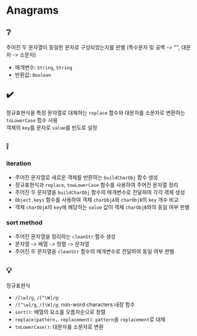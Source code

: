 # Anagrams

## ❔
주어진 두 문자열이 동일한 문자로 구성되었는지를 판별 (특수문자 및 공백 -> "", 대문자 -> 소문자)
- 매개변수: ```String```, ```String```
- 반환값: ```Boolean```

## ✔️
정규표현식을 특정 문자열로 대체하는 ```replace``` 함수와 대문자를 소문자로 변환하는 ```toLowerCase``` 함수 사용  
객체의 ```key```를 문자로 ```value```를 빈도로 설정

## ❕
### iteration
- 주어진 문자열로 새로운 객체를 반환하는 ```buildCharObj``` 함수 생성
- 정규표현식과 ```replace```, ```towLowerCase``` 함수를 사용하여 주어진 문자열 정리
- 주어진 두 문자열을 ```buildCharObj``` 함수의 매개변수로 전달하여 각각 객체 생성
- ```Object.keys``` 함수를 사용하여 객체 ```charObjA```와 ```charObjB```의 ```key``` 개수 비교
- 객체 ```charObjA```의 ```key```에 해당하는 ```value``` 값이 객체 ```charObjB```와의 동일 여부 판별 

### sort method
- 주어진 문자열을 정리하는 ```cleanStr``` 함수 생성
- 문자열 -> 배열 -> 정렬 -> 문자열
- 주어진 두 문자열을 ```cleanStr``` 함수의 매개변수로 전달하여 동일 여부 판별

## 💡
정규표현식
- ```/[\w]/g```, ```/[^\W]/g```: 
- ```/[^\w]/g```, ```/[\W]/g```: non-word characters
내장 함수
- ```sort()```: 배열의 요소를 오름차순으로 정렬
- ```replace(pattern, replacement)```: ```pattern```을 ```replacement```로 대체
- ```toLowerCase()```: 대문자를 소문자로 변환
